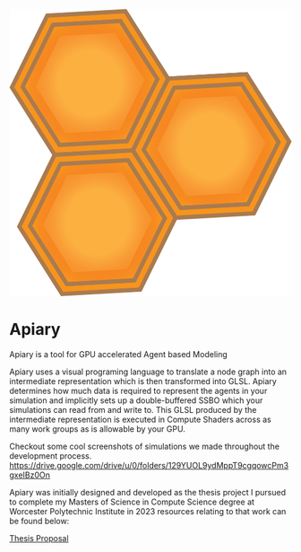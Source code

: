 <p align="center"><img src="https://github.com/baileysostek/Apiary/blob/main/res/textures/apiary.png" alt="Apiary" width="512" height="512"/></p>

# Apiary
Apiary is a tool for GPU accelerated Agent based Modeling

Apiary uses a visual programing language to translate a node graph into an intermediate representation which is then transformed into GLSL. Apiary determines how much data is required to represent the agents in your simulation and implicitly sets up a double-buffered SSBO which your simulations can read from and write to. This GLSL produced by the intermediate representation is executed in Compute Shaders across as many work groups as is allowable by your GPU. 

Checkout some cool screenshots of simulations we made throughout the development process.
https://drive.google.com/drive/u/0/folders/129YUOL9ydMppT9cgqowcPm3gxeIBz0On


Apiary was initially designed and developed as the thesis project I pursued to complete my Masters of Science in Compute Science degree at Worcester Polytechnic Institute in 2023 resources relating to that work can be found below:

[Thesis Proposal]( https://github.com/baileysostek/Apiary/blob/main/Programming_Abstractions_for_Agent_Based_Simulations.pdf)
